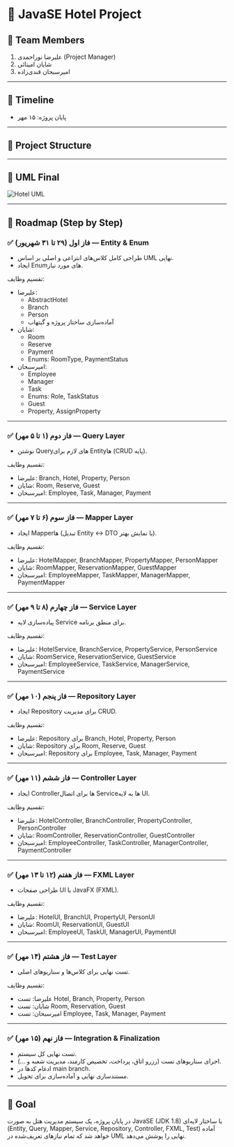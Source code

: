 # 🏨 JavaSE Hotel Project

## 👥 Team Members
1. علیرضا نوراحمدی (Project Manager)
2. شایان امینائی
3. امیرسبحان قندی‌زاده

---

## 📆 Timeline
- پایان پروژه: ۱۵ مهر

---

## 📂 Project Structure

---

## 📐 UML Final
![Hotel UML](docs/hotel-uml.png)

---

## 🚀 Roadmap (Step by Step)

### ✅ فاز اول (۲۹ تا ۳۱ شهریور) — Entity & Enum
- طراحی کامل کلاس‌های انتزاعی و اصلی بر اساس UML نهایی.
- ایجاد Enumهای مورد نیاز.

تقسیم وظایف:
- علیرضا:
    - AbstractHotel
    - Branch
    - Person
    - آماده‌سازی ساختار پروژه و گیتهاب
- شایان:
    - Room
    - Reserve
    - Payment
    - Enums: RoomType, PaymentStatus
- امیرسبحان:
    - Employee
    - Manager
    - Task
    - Enums: Role, TaskStatus
    - Guest
    - Property, AssignProperty

---

### ✅ فاز دوم (۱ تا ۵ مهر) — Query Layer
- نوشتن Queryهای لازم برای Entityها (CRUD پایه).

تقسیم وظایف:
- علیرضا: Branch, Hotel, Property, Person
- شایان: Room, Reserve, Guest
- امیرسبحان: Employee, Task, Manager, Payment

---

### ✅ فاز سوم (۶ تا ۷ مهر) — Mapper Layer
- ایجاد Mapperها (تبدیل Entity ↔ DTO یا نمایش بهتر).

تقسیم وظایف:
- علیرضا: HotelMapper, BranchMapper, PropertyMapper, PersonMapper
- شایان: RoomMapper, ReservationMapper, GuestMapper
- امیرسبحان: EmployeeMapper, TaskMapper, ManagerMapper, PaymentMapper

---

### ✅ فاز چهارم (۸ تا ۹ مهر) — Service Layer
- پیاده‌سازی لایه Service برای منطق برنامه.

تقسیم وظایف:
- علیرضا: HotelService, BranchService, PropertyService, PersonService
- شایان: RoomService, ReservationService, GuestService
- امیرسبحان: EmployeeService, TaskService, ManagerService, PaymentService

---

### ✅ فاز پنجم (۱۰ مهر) — Repository Layer
- ایجاد Repository برای مدیریت CRUD.

تقسیم وظایف:
- علیرضا: Repository برای Branch, Hotel, Property, Person
- شایان: Repository برای Room, Reserve, Guest
- امیرسبحان: Repository برای Employee, Task, Manager, Payment

---

### ✅ فاز ششم (۱۱ مهر) — Controller Layer
- ایجاد Controllerها برای اتصال Serviceها به لایه UI.

تقسیم وظایف:
- علیرضا: HotelController, BranchController, PropertyController, PersonController
- شایان: RoomController, ReservationController, GuestController
- امیرسبحان: EmployeeController, TaskController, ManagerController, PaymentController

---

### ✅ فاز هفتم (۱۲ تا ۱۳ مهر) — FXML Layer
- طراحی صفحات UI با JavaFX (FXML).

تقسیم وظایف:
- علیرضا: HotelUI, BranchUI, PropertyUI, PersonUI
- شایان: RoomUI, ReservationUI, GuestUI
- امیرسبحان: EmployeeUI, TaskUI, ManagerUI, PaymentUI

---

### ✅ فاز هشتم (۱۴ مهر) — Test Layer
- تست نهایی برای کلاس‌ها و سناریوهای اصلی.

تقسیم وظایف:
- علیرضا: تست Hotel, Branch, Property, Person
- شایان: تست Room, Reservation, Guest
- امیرسبحان: تست Employee, Task, Manager, Payment

---

### ✅ فاز نهم (۱۵ مهر) — Integration & Finalization
- تست نهایی کل سیستم.
- اجرای سناریوهای تست (رزرو اتاق، پرداخت، تخصیص کارمند، مدیریت شعبه و …).
- ادغام کدها در main branch.
- مستندسازی نهایی و آماده‌سازی برای تحویل.

---

## 🎯 Goal
در پایان پروژه، یک سیستم مدیریت هتل به صورت JavaSE (JDK 1.8) با ساختار لایه‌ای (Entity, Query, Mapper, Service, Repository, Controller, FXML, Test) آماده خواهد شد که تمام نیازهای تعریف‌شده در UML نهایی را پوشش می‌دهد.
